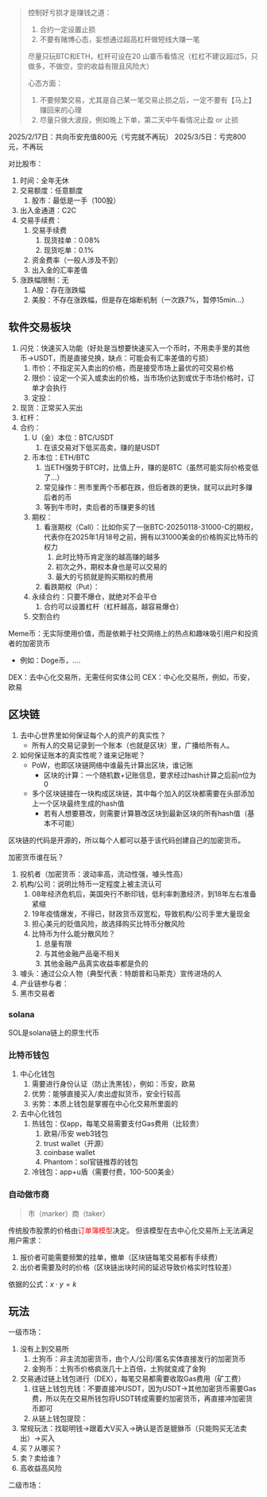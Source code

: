 >控制好亏损才是赚钱之道：
>1. 合约一定设置止损
>2. 不要有赌博心态，妄想通过超高杠杆做短线大赚一笔
> 
>尽量只玩BTC和ETH，杠杆可设在20
>山寨币看情况（杠杠不建议超过5，只做多，不做空，空的收益有限且风险大）
>
>心态方面：
>1. 不要频繁交易，尤其是自己某一笔交易止损之后，一定不要有【马上】赚回来的心理
>2. 尽量只做大波段，例如晚上下单，第二天中午看情况止盈 or 止损

2025/2/17日：共向币安充值800元（亏完就不再玩）
2025/3/5日：亏完800元，不再玩

对比股市：
1. 时间：全年无休
2. 交易额度：任意额度
	1. 股市：最低是一手（100股）
3. 出入金通道：C2C
4. 交易手续费：
	1. 交易手续费
		1. 现货挂单：0.08%
		2. 现货吃单：0.1%
	2. 资金费率（一般人涉及不到）
	3. 出入金的汇率差值
5. 涨跌幅限制：无
	1. A股：存在涨跌幅
	2. 美股：不存在涨跌幅，但是存在熔断机制（一次跌7%，暂停15min...）

## 软件交易板块
1. 闪兑：快速买入功能（好处是当想要快速买入一个币时，不用卖手里的其他币->USDT，而是直接兑换，缺点：可能会有汇率差值的亏损）
	1. 市价：不指定买入卖出的价格，而是接受市场上最优的可交易价格
	2. 限价：设定一个买入或卖出的价格，当市场价达到或优于市场价格时，订单才会执行
	3. 定投：
2. 现货：正常买入买出
3. 杠杆：
4. 合约：
	1. U（金）本位：BTC/USDT
		1. 在该交易对下低买高卖，赚的是USDT
	2. 币本位：ETH/BTC
		1. 当ETH强势于BTC时，比值上升，赚的是BTC（虽然可能实际价格变低了...）
		2. 常见操作：熊市里两个币都在跌，但后者跌的更快，就可以此时多赚后者的币
		3. 等到牛市时，卖后者的币赚更多的钱
	3. 期权：
		1. 看涨期权（Call）：比如你买了一张BTC-20250118-31000-C的期权，代表你在2025年1月18号之前，拥有以31000美金的价格购买比特币的权力
			1. 此时比特币肯定涨的越高赚的越多
			2. 初次之外，期权本身也是可以交易的
			3. 最大的亏损就是购买期权的费用
		2. 看跌期权（Put）：
	4. 永续合约：只要不爆仓，就绝对不会平仓
		1. 合约可以设置杠杆（杠杆越高，越容易爆仓）
	5. 交割合约

Meme币：无实际使用价值，而是依赖于社交网络上的热点和趣味吸引用户和投资者的加密货币
- 例如：Doge币，....

DEX：去中心化交易所，无需任何实体公司
CEX：中心化交易所，例如，币安，欧易

## 区块链
1. 去中心世界里如何保证每个人的资产的真实性？
	- 所有人的交易记录到一个账本（也就是区块）里，广播给所有人。
2. 如何保证账本的真实性呢？谁来记账呢？
	- PoW，也即区块链网络中谁最先计算出区块，谁记账
		- 区块的计算：一个随机数+记账信息，要求经过hash计算之后前n位为0
	- 多个区块链接在一块构成区块链，其中每个加入的区块都需要在头部添加上一个区块最终生成的hash值
		- 若有人想要篡改，则需要计算篡改区块到最新区块的所有hash值（基本不可能）

区块链的代码是开源的，所以每个人都可以基于该代码创建自己的加密货币。

加密货币谁在玩？
1. 投机者（加密货币：波动率高，流动性强，噱头性高）
2. 机构/公司：说明比特币一定程度上被主流认可
	1. 08年经济危机后，美国央行不断印钱，低利率刺激经济，到18年左右准备紧缩
	2. 19年疫情爆发，不得已，财政货币双宽松，导致机构/公司手里大量现金
	3. 担心美元的贬值风险，故选择购买比特币分散风险
	4. 比特币为什么能分散风险？
		1. 总量有限
		2. 与其他金融产品毫不相关
		3. 其他金融产品真实收益率都是负的
3. 噱头：通过公众人物（典型代表：特朗普和马斯克）宣传进场的人
4. 产业链参与者：
5. 黑市交易者

### solana
SOL是solana链上的原生代币

### 比特币钱包

1. 中心化钱包
	1. 需要进行身份认证（防止洗黑钱），例如：币安，欧易
	2. 优势：能够直接买入/卖出虚拟货币，安全行较高
	3. 劣势：本质上钱包是掌握在中心化交易所里面的
2. 去中心化钱包
	1. 热钱包：仅app，每笔交易需要支付Gas费用（比较贵）
		1. 欧易/币安 web3钱包
		2. trust wallet（开源）
		3. coinbase wallet
		4. Phantom：sol官链推荐的钱包
	2. 冷钱包：app+u盾（需要付费，100-500美金）

### 自动做市商
> 市（marker）商（taker）

传统股市股票的价格由<font color="#ff0000">订单簿模型</font>决定。
但该模型在去中心化交易所上无法满足用户需求：
1. 报价者可能需要频繁的挂单，撤单（区块链每笔交易都有手续费）
2. 出价者需要及时的价格（区块链出块时间的延迟导致价格实时性较差）

依据的公式：$x \cdot y = k$





## 玩法

一级市场：
1. 没有上到交易所
	1. 土狗币：非主流加密货币，由个人/公司/匿名实体直接发行的加密货币
	2. 金狗币：土狗币价格疯涨几十上百倍，土狗就变成了金狗
2. 交易通过链上钱包进行（DEX），每笔交易都需要收取Gas费用（矿工费）
	1. 往链上钱包充钱：不要直接冲USDT，因为USDT->其他加密货币需要Gas费，所以先在交易所钱包将USDT转成需要的加密货币，再直接冲加密货币即可
	2. 从链上钱包提现：
3. 常规玩法：找聪明钱->跟着大V买入->确认是否是貔貅币（只能购买无法卖出）->买入
4. 买？从哪买？
5. 卖？卖给谁？
6. 高收益高风险

二级市场：
